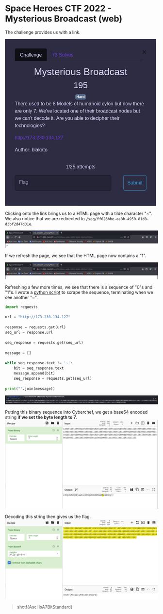 # Space Heroes CTF 2022 - Mysterious Broadcast (web)

The challenge provides us with a link.

![Challenge link](./img/chall.png "Challenge link")

Clicking onto the link brings us to a HTML page with a tilde character "~". We also notice that we are redirected to `/seq/ff626bbe-aa8b-4950-81d8-d3bf2d47d31e`.

![Tilde](./img/tilde.png "Tilde")

If we refresh the page, we see that the HTML page now contains a "1".

![1](./img/1.png "1")

Refreshing a few more times, we see that there is a sequence of "0"s and "1"s. I wrote a [python script](./solve.py) to scrape the sequence, terminating when we see another "~".

```python
import requests

url = "http://173.230.134.127"

response = requests.get(url)
seq_url = response.url

seq_response = requests.get(seq_url)

message = []

while seq_response.text != '~':
	bit = seq_response.text
	message.append(bit)
	seq_response = requests.get(seq_url)

print("".join(message))
```
![Binary sequence](./img/sequence.png "Bianry sequence")

Putting this binary sequence into Cyberchef, we get a base64 encoded string **if we set the byte length to 7**.
![Base64 string](img/base64.png "Base64 string")

Decoding this string then gives us the flag.
![Flag](img/flag.png "flag")

> shctf{AsciiIsA7BitStandard}